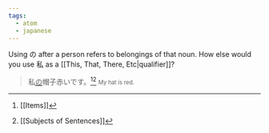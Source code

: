 ```yaml
---
tags:
  - atom
  - japanese
---
```

Using の after a person refers to belongings of that noun. How else would you use 私 as a [[This, That, There, Etc|qualifier]]?
> 私<span style="text-decoration:underline;text-decoration-thickness:2px;text-decoration-color:var(--interactive-accent);">の</span>帽子赤いです。[^1][^2]
> <span style="font-size:0.7rem;">My hat is red.</span>

[^1]: [[Items]]
[^2]: [[Subjects of Sentences]]